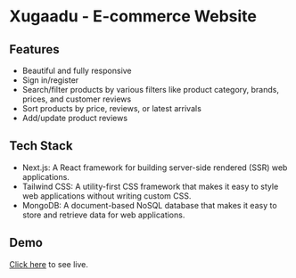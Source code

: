 # Xugaadu - E-commerce Website
## Features

- Beautiful and fully responsive
- Sign in/register
- Search/filter products by various filters like product category, brands, prices, and customer reviews
- Sort products by price, reviews, or latest arrivals
- Add/update product reviews

## Tech Stack

- Next.js: A React framework for building server-side rendered (SSR) web applications.
- Tailwind CSS: A utility-first CSS framework that makes it easy to style web applications without writing custom CSS.
- MongoDB: A document-based NoSQL database that makes it easy to store and retrieve data for web applications.

## Demo

[Click here](https://.xugaadu.in/) to see live.
